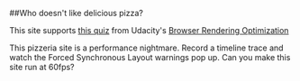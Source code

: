 ##Who doesn't like delicious pizza?

This site supports [this quiz](https://www.udacity.com/course/viewer#!/c-ud860/l-4147498575/e-4154208580/m-4142388616) from Udacity's [Browser Rendering Optimization](http://udacity.com/ud860)

This pizzeria site is a performance nightmare. Record a timeline trace and watch the Forced Synchronous Layout warnings pop up. Can you make this site run at 60fps?
